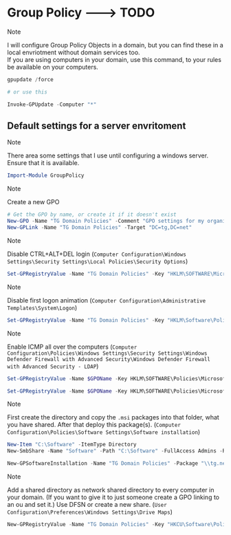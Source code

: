 # Group Policy ---> TODO

> [!NOTE]
> I will configure Group Policy Objects in a domain, but you can find these in a local envriotment without domain services too. <br>If you are using computers in your domain, use this command, to your rules be available on your computers.

```powershell
gpupdate /force

# or use this

Invoke-GPUpdate -Computer "*"
```

## Default settings for a server envritoment

> [!NOTE]
> There area some settings that I use until configuring a windows server. Ensure that it is available.

```powershell
Import-Module GroupPolicy
```

> [!NOTE]
> Create a new GPO

```powershell
# Get the GPO by name, or create it if it doesn't exist
New-GPO -Name "TG Domain Policies" -Comment "GPO settings for my organization"
New-GPLink -Name "TG Domain Policies" -Target "DC=tg,DC=net"
```

> [!NOTE]
> Disable CTRL+ALT+DEL login (`Computer Configuration\Windows Settings\Security Settings\Local Policies\Security Options`)

```powershell
Set-GPRegistryValue -Name "TG Domain Policies" -Key "HKLM\SOFTWARE\Microsoft\Windows\CurrentVersion\Policies\System" -ValueName "DisableCAD" -Type DWord -Value 0
```

> [!NOTE]
> Disable first logon animation (`Computer Configuration\Administrative Templates\System\Logon`)

```powershell
Set-GPRegistryValue -Name "TG Domain Policies" -Key "HKLM\Software\Policies\Microsoft\Windows\System" -ValueName "EnableFirstLogonAnimation" -Type DWord -Value 0
```

> [!NOTE]
> Enable ICMP all over the computers (`Computer Configuration\Policies\Windows Settings\Security Settings\Windows Defender Firewall with Advanced Security\Windows Defender Firewall with Advanced Security - LDAP`)

```powershell
Set-GPRegistryValue -Name $GPOName -Key HKLM\SOFTWARE\Policies\Microsoft\WindowsFirewall\DomainProfile\GloballyOpenPorts\List -ValueName "7:IPv4" -Type String -Value "7:TCP:7:*:Enabled:@FirewallAPI.dll,-28502"

Set-GPRegistryValue -Name $GPOName -Key HKLM\SOFTWARE\Policies\Microsoft\WindowsFirewall\DomainProfile\GloballyOpenPorts\List -ValueName "7:IPv6" -Type String -Value "7:TCP:7:*:Enabled:@FirewallAPI.dll,-28502"
```

> [!NOTE]
> First create the directory and copy the `.msi` packages into that folder, what you have shared. After that deploy this package(s). (`Computer Configuration\Policies\Software Settings\Software installation`)

```powershell
New-Item "C:\Software" -ItemType Directory
New-SmbShare -Name "Software" -Path "C:\Software" -FullAccess Admins -ReadAccess Everyone
```

```powershell
New-GPSoftwareInstallation -Name "TG Domain Policies" -Package "\\tg.net\software\firefox.msi" -AssignmentMethod Assigned
```

> [!NOTE]
> Add a shared directory as network shared directory to every computer in your domain. (If you want to give it to just someone create a GPO linking to an ou and set it.) Use DFSN or create a new share. (`User Configuration\Preferences\Windows Settings\Drive Maps`)

```powershell
New-GPRegistryValue -Name "TG Domain Policies" -Key "HKCU\Software\Policies\Microsoft\Windows\Network Connections" -ValueName "NC_AllowNetSetup" -Type DWord -Value 1; New-GPDriveMapping -DriveLetter "H:" -Location "\\TG.NET\Files" -Reconnect $true
```
